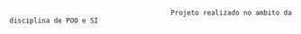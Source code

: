 


                                            Projeto realizado no ambito da disciplina de POO e SI


